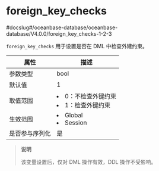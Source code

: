 foreign_key_checks 
=======================================
#docslug#/oceanbase-database/oceanbase-database/V4.0.0/foreign_key_checks-1-2-3


`foreign_key_checks` 用于设置是否在 DML 中检查外建约束。


| **属性**  |                                                     **描述**                                                     |
|---------|----------------------------------------------------------------------------------------------------------------|
| 参数类型    | bool                                                                                                           |
| 默认值     | 1                                                                                                              |
| 取值范围    | <li> 0：不检查外键约束   <li> 1：检查外键约束    |
| 生效范围    | <li> Global   <li> Session        |
| 是否参与序列化 | 是                                                                                                              |


> **说明**
> 
> 该变量设置后，仅对 DML 操作有效，DDL 操作不受影响。

